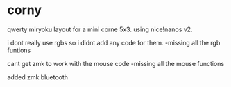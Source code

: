 # corny
qwerty miryoku layout for a mini corne 5x3. using nice!nanos v2.

i dont really use rgbs so i didnt add any code for them. -missing all the rgb funtions

cant get zmk to work with the mouse code -missing all the mouse functions

added zmk bluetooth
